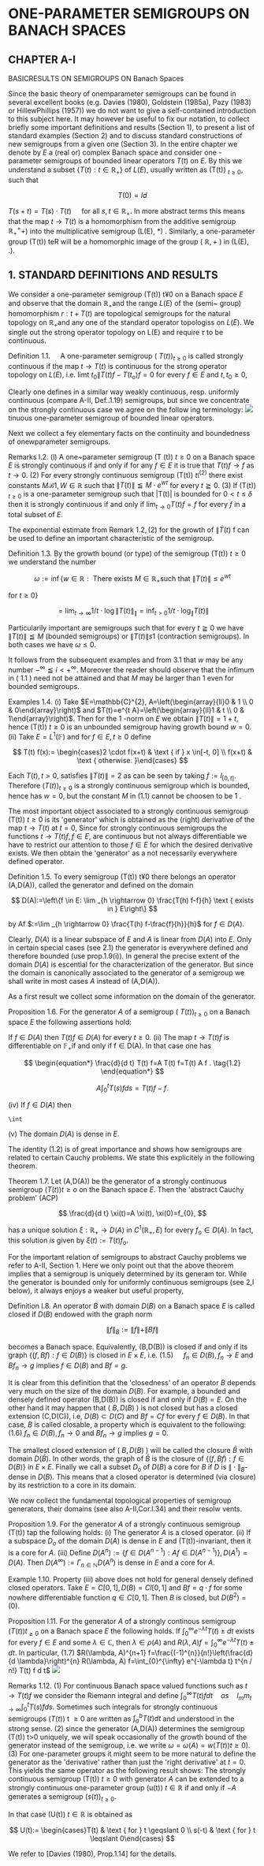 # ONE-PARAMETER SEMIGROUPS ON BANACH SPACES 

## CHAPTER A-I

BASICRESULTS ON SEMIGROUPS ON Banach Spaces


Since the basic theory of onemparameter semigroups can be found in several excellent books (e.g. Davies (1980), Goldstein (1985a), Pazy (1983) or HillewPhillips (1957)) we do not want to give a self-contained introduction to this subject here. It may however be useful to fix our notation, to collect briefly some important definitions and results (Section 1), to present a list of standard examples (Section 2) and to discuss standard constructions of new semigroups from a given one (Section 3).
In the entire chapter we denote by $E$ a (real or) complex Banach space and consider one - parameter semigroups of bounded linear operators $T(t)$ on $E$. By this we understand a subset $\left\{T(t): t \in \mathbb{R}_{+}\right\}$ of $L(E)$, usually written as (T(t)) ${ }_{t \geqslant 0}$, such that

$$
T(0)=I d
$$

$T(s+t)=T(s) \cdot T(t) \quad$ for all $s, t \in \mathbb{R}_{+}$.
In more abstract terms this means that the map $t \rightarrow T(t)$ is a homomorphism from the additive semigroup $\mathbb{R}_{+}{ }^{+}+$) into the multiplicative semigroup (L(E), *) . Similarly, a one-parameter group (T(t)) teR will be a homomorphic image of the group ( $\mathbb{R},+$ ) in (L(E), .).

## 1. STANDARD DEFINITIONS AND RESULTS

We consider a one-parameter semigroup (T(t)) t¥0 on a Banach space $E$ and observe that the domain $\mathbb{R}_{+}$and the range $L(E)$ of the (semi~
group) homomorphism $r: t+T(t)$ are topological semigroups for the natural topology on $\mathbb{R}_{+}$and any one of the standard operator topologiss on $L(E)$. We single out the strong operator topology on L(E) and require $\tau$ to be continuous.

Definition $1.1 . \quad$ A one-parameter semigroup ( $T(t))_{t \geqslant 0}$ is called strongly continuous if the map $t \rightarrow T(t)$ is continuous for the strong operator topology on $L(E)$, i.e. limt $t_{0} \| T(t) f-T\left(t_{o}\right) f=0$ for every $f \in E$ and $t, t_{0} \geqslant 0$,

Clearly one defines in a similar way weakly continuous, resp. uniformly continuous (compare A-II, Def..1.19) semigroups, but since we concentrate on the strongly continuous case we agree on the follow ing terminology:
![](https://cdn.mathpix.com/cropped/2025_01_13_d47bd7bb89767f3818bcg-2.jpg?height=52&width=1526&top_left_y=1145&top_left_x=319) tinuous one-parameter semigroup of bounded linear operators.

Next we collect a fey elementary facts on the continuity and boundedness of onewparameter semigroups.

Remarks l.2. (l) A one~parameter semigroup (T (t)) $t \geqslant 0$ on a Banach space $E$ is strongly continuous if and only if for any $f \in E$ it is true that $T(t) f \rightarrow f$ as $t \rightarrow 0$.
(2) For every strongly continuous semigroup (T(t)) $t \mathfrak{l}{ }^{(2)}$ there exist constants $M \mathcal{B} 1, W \in \mathbb{R}$ such that $\|T(t)\| \leqq M \cdot e^{w t}$ for every $t \geqq 0$. (3) If (T(t)) ${ }_{t \geqslant 0}$ is a one-parameter semigroup such that \|T(t)\| is bounded for $0<t \leqslant \delta$ then it is strongly continuous if and only if $\lim _{t \rightarrow 0} T(t) f=f$ for every $f$ in a total subset of $E$.

The exponential estimate from Remark $1.2,(2)$ for the growth of $\| T(t)$ f can be used to define an important characteristic of the semigroup.

Definition 1.3. By the growth bound (or type) of the semigroup (T(t)) $t \geq 0$ we understand the number

$$
\begin{equation*}
\omega:=\inf \left\{w \in \mathbb{R}: \text { There exists } M \in \mathbb{R}_{+} \text {such that }\|T(t)\| \leq e^{w t}\right. \tag{1.1}
\end{equation*}
$$

for $t \geqslant 0\}$

$$
=\lim _{t \rightarrow \infty} 1 / t \cdot \log \|T(t)\|_{\|}=\inf _{t>0} 1 / t \cdot \log _{\|} T(t) \|
$$

Particularily important are semigroups such that for every $t \geqq 0$ we have $\|T(t)\| \leqq M$ (bounded semigroups) or $\|T(t)\| s 1$ (contraction semigroups). In both cases we have $\omega \leq 0$.

It follows from the subsequent examples and from 3.1 that $w$ may be any number $-^{\infty} \leqq i<+^{\infty}$. Moreover the reader should observe that the infimum in ( 1.1 ) need not be attained and that $M$ may be larger than 1 even for bounded semigroups.

Examples 1.4. (i) Take $E=\mathbb{C}^{2}, A=\left(\begin{array}{ll}0 & 1 \\ 0 & 0\end{array}\right)$ and $T(t)=e^{t A}=\left(\begin{array}{ll}1 & t \\ 0 & 1\end{array}\right)$. Then for the 1 -norm on $E$ we obtain $\|T(t)\|=1+t$, hence (T(t)) $t \geqslant 0$ is an unbounded semigroup having growth bound $w=0$. (ii) Take $E=L^{1}(\mathbb{F})$ and for $f \in E, t \geqslant 0$ define

$$
T(t) f(x):= \begin{cases}2 \cdot f(x+t) & \text { if } x \in[-t, 0] \\ f(x+t) & \text { otherwise. }\end{cases}
$$

Each $T(t), t>0$, satisfies $\|T(t)\|=2$ as can be seen by taking $f:=l_{[0, t]}$. Therefore $(T(t))_{t \geq 0}$ is a strongly continuous semigroup which is bounded, hence has $w=0$, but the constant $M$ in (1.1) cannot be choosen to be 1 .

The most important object associated to a strongly continuous semigroup (T(t)) $t \geq 0$ is its 'generator' which is obtained as the (right) derivative of the map $t \rightarrow T(t)$ at $t=0$, Since for strongly continuous semigroups the functions $t \rightarrow T(t) f, f \in E$, are continuous but not always differentiable we have to restrict our attention to those $f \in E$ for which the desired derivative exists. We then obtain the 'generator' as a not necessarily everywhere defined operator.

Definition 1.5. To every semigroup (T(t)) t¥0 there belongs an operator (A,D(A)), called the generator and defined on the domain

$$
D(A):=\left\{f \in E: \lim _{h \rightarrow 0} \frac{T(h) f-f}{h} \text { exists in } E\right\}
$$

by Af $:=\lim _{h \rightarrow 0} \frac{T(h) f-\frac{f}{h}}{h}$ for $f \in D(A)$.

Clearly, $D(A)$ is a linear subspace of $E$ and $A$ is linear from $D(A)$ into $E$. Only in certain special cases (see 2.1) the generator
is everywhere defined and therefore bounded (use prop.1.9(i)). In general the precise extent of the domain $D(A)$ is escential for the characterization of the generator. But since the domain is canonically associated to the generator of a semigroup we shall write in most cases $A$ instead of (A,D(A)).

As a first result we collect some information on the domain of the generator.

Proposition 1.6. For the generator $A$ of a semigroup ( $T(t))_{t \geq 0}$ on a Banach space $E$ the following assertions hold:

If $f \in D(A)$ then $T(t) f \in D(A)$ for every $t \geqslant 0$.
(ii) The map $t \rightarrow T(t) f$ is differentiable on $\mathbb{F}_{+}$if and only if $\mathrm{f} \in \mathrm{D}(\mathrm{A})$. In that case one has

$$
\begin{equation*}
\frac{d}{d t} T(t) f=A T(t) f=T(t) A f . \tag{1.2}
\end{equation*}
$$

$$
\begin{equation*}
A \int_{0}^{t} T(s) f d s=T(t) f-f . \tag{1,3}
\end{equation*}
$$

(iv) If $f \in D(A)$ then

```
\int
```

(v) The domain $D(A)$ is dense in $E$.

The identity (1.2) is of great importance and shows how semigroups are related to certain Cauchy problems. We state this explicitely in the following theorem.

Theorem 1.7. Let (A,D(A)) be the generator of a strongly continuous semigroup $(T(t)) t \geq o$ on the Banach space $E$. Then the 'abstract Cauchy problem'
(ACP)

$$
\frac{d}{d t} \xi(t)=A \xi(t), \xi(0)=f_{0},
$$

has a unique solution $\xi: \mathbb{R}_{+} \rightarrow D(A)$ in $C^{1}\left(\mathbb{R}_{+}, E\right)$ for every $f_{o} \in D(A)$. In fact, this solution $i s$ given by $\xi(t):=T(t) f_{o}$.

For the important relation of semigroups to abstract Cauchy problems we refer to A-II, Section 1. Here we only point out that the above theorem implies that a semigroup is uniquely determined by its generam tor.
While the generator is bounded only for uniformly continuous semigroups (see 2,l below), it always enjoys a weaker but useful property,

Definition l.8. An operator $B$ with domain $D(B)$ on a Banach space $E$ is called closed if $D(B)$ endowed with the graph norm

$$
\|f\|_{B}:=\|f\|+\|B f\|
$$

becomes a Banach space. Equivalently, (B,D(B)) is closed if and only if its graph $\{(f, B f): f \in D(B)\}$ is closed in $E \times E$, i.e.
(1.5) $\quad f_{n} \in D(B), f_{n} \rightarrow E$ and $B f_{n} \rightarrow g$ implies $f \in D(B)$ and $B f=g$.

It is clear from this definition that the 'closedness' of an operator $B$ depends very much on the size of the domain $D(B)$. For example, a bounded and densely defined operator (B,D(B)) is closed if and only if $D(B)=E$.
On the other hand it may happen that ( $B, D(B)$ ) is not closed but has a closed extension (C,D(C)), i.e, $D(B) \subset D(C)$ and $B f=C f$ for every $f \in D(B)$. In that case, $B$ is called closable, a property which is equivalent to the following:
(1.6) $f_{n} \in D(B), f_{n} \rightarrow 0$ and $B f_{n} \rightarrow g$ implies $g=0$.

The smallest closed extension of ( $B, D(B)$ ) will be called the closure $\bar{B}$ with domain $D(\bar{B})$. In other words, the graph of $\bar{B}$ is the closure of $\{(f, B f): f \in D(B)\}$ in $E \times E$.
Finally we call a subset $D_{o}$ of $D(B)$ a core for $B$ if $D$ is $\|\cdot\|_{B}$-dense in $D(B)$. This means that a closed operator is determined (via closure) by its restriction to a core in its domain.

We now collect the fundamental topological properties of semigroup generators, their domains (see also A-II,Cor.l.34) and their resolw vents.

Proposition 1.9. For the generator $A$ of a strongly continuous semigroup (T(t)) tap the following holds:
(i) The generator $A$ is a closed operator.
(ii) If a subspace $D_{o}$ of the domain $D(A)$ is dense in $E$ and (T(t))-invariant, then it is a core for $A$.
(iii) Define $D\left(A^{n}\right):=\left\{f \in D\left(A^{n-1}\right): A f \in D\left(A^{n-1}\right)\right\}, D\left(A^{1}\right)=D(A)$. Then $D\left(A^{\infty}\right):=\Gamma_{n \in \mathbb{N}} D\left(A^{n}\right)$ is dense in $E$ and a core for $A$.

Example 1.10. Property (iii) above does not hold for general densely defined closed operators. Take $E=C[0,1], D(B)=C l[0,1]$ and $B f=q \cdot f$ for some nowhere differentiable function $q \in C[0,1]$. Then $B$ is closed, but $D\left(B^{2}\right)=(0)$.

Proposition l.11. For the generator $A$ of a strongly continous semigroup $(T(t)) t_{\geq 0}$ on a Banach space $E$ the following holds. If $\int_{0}^{\infty} e^{-\lambda t} T(t) \pm d t$ exists for every $f \in E$ and some $\lambda \in \mathbb{C}$, then $\lambda \in \rho(A)$ and $R(\lambda, A) f=\int_{0}^{\infty} e^{-\lambda t} T(t) \pm d t$. In particular,
(1.7) $R(\lambda, A)^{n+1} f=\frac{(-1)^{n}}{n!}\left(\frac{d}{d \lambda}\right)^{n} R(\lambda, A) f=\int_{0}^{\infty} e^{-\lambda t} t^{n / n!} T(t) f d t$
![](https://cdn.mathpix.com/cropped/2025_01_13_d47bd7bb89767f3818bcg-6.jpg?height=55&width=1200&top_left_y=1200&top_left_x=225)

Remarks 1.12. (1) For continuous Banach space valued functions such as $t \rightarrow T(t) f$ we consider the Riemann integral and define $\int_{0}^{\infty} T(t) f d t \quad a s \quad l_{m} m_{t \rightarrow \infty} \int_{0}^{t} T(s) f d s$. Sometimes such integrals for strongly continuous semigroups $(T(t))$ t $\geqslant 0$ are written as $\int_{a}^{b} T(t) d t$ and understood in the strong sense.
(2) since the generator (A,D(A)) determines the semigroup (T(t)) t>0 uniquely, we will speak occasionally of the growth bound of the generator instead of the semigroup, i.e. we write $\omega=\omega(A)=w(T(t)) t \geq 0)$. (3) For one-parameter groups it might seem to be more natural to define the generator as the 'derivative' rather than just the 'right derivative' at $t=0$. This yields the same operator as the following result shows:
The strongly continuous semigroup (T(t)) $t \geqslant 0$ with generator $A$ can be extended to a strongly continuous one-parameter group (u(t)) $t \in \mathbb{R}$ if and only if $-A$ generates a semigroup $(s(t))_{t \geq 0}$.

In that case (U(t)) $t \in \mathbb{R}$ is obtained as

$$
U(t):= \begin{cases}T(t) & \text { for } t \geqslant 0 \\ s(-t) & \text { for } t \leqslant 0\end{cases}
$$

We refer to [Davies (1980), Prop.1.14] for the details.

